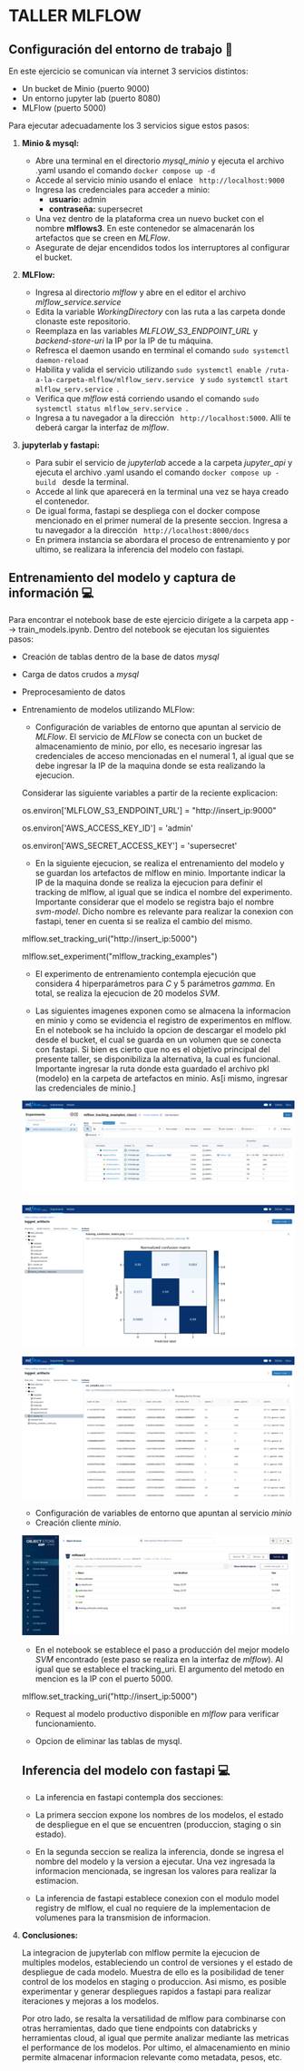 # TALLER MLFLOW #

## Configuración del entorno de trabajo :wrench: ##

En este ejercicio se comunican vía internet 3 servicios distintos:
- Un bucket de Minio (puerto 9000)
- Un entorno jupyter lab (puerto 8080)
- MLFlow (puerto 5000)

Para ejecutar adecuadamente los 3 servicios sigue estos pasos:
1. **Minio & mysql:**
   - Abre una terminal en el directorio *mysql_minio* y ejecuta el archivo .yaml usando el comando ```docker compose up -d ```
   - Accede al servicio minio usando el enlace ``` http://localhost:9000```
   - Ingresa las credenciales para acceder a minio:
     - **usuario:** admin
     - **contraseña:** supersecret
   - Una vez dentro de la plataforma crea un nuevo bucket con el nombre **mlflows3**. En este contenedor se almacenarán los artefactos que se creen en *MLFlow*.
   - Asegurate de dejar encendidos todos los interruptores al configurar el bucket.

2. **MLFlow:**
   - Ingresa al directorio *mlflow* y abre en el editor el archivo *mlflow_service.service*
   - Edita la variable *WorkingDirectory* con las ruta a las carpeta donde clonaste este repositorio.
   - Reemplaza en las variables *MLFLOW_S3_ENDPOINT_URL* y *backend-store-uri* la IP por la IP de tu máquina.
   - Refresca el daemon usando en terminal el comando ``` sudo systemctl daemon-reload ```
   - Habilita y valida el servicio utilizando ```sudo systemctl enable /ruta-a-la-carpeta-mlflow/mlflow_serv.service ``` y ```sudo systemctl start mlflow_serv.service ```.
   - Verifica que *mlflow* está corriendo usando el comando ```sudo systemctl status mlflow_serv.service ```.
   - Ingresa a tu navegador a la dirección ``` http://localhost:5000```. Allí te deberá cargar la interfaz de *mlflow*.

3. **jupyterlab y fastapi:**
   -  Para subir el servicio de *jupyterlab* accede a la carpeta *jupyter_api* y ejecuta el archivo .yaml usando el comando ```docker compose up -build ``` desde la terminal.
   - Accede al link que aparecerá en la terminal una vez se haya creado el contenedor.
   - De igual forma, fastapi se despliega con el docker compose mencionado en el primer numeral de la presente seccion. Ingresa a tu navegador a la dirección ``` http://localhost:8000/docs```
   - En primera instancia se abordara el proceso de entrenamiento y por ultimo, se realizara la inferencia del modelo con fastapi.

## Entrenamiento del modelo y captura de información :computer: ##

Para encontrar el notebook base de este ejercicio dirígete a la carpeta app --> train_models.ipynb. Dentro del notebook se ejecutan los siguientes pasos:

- Creación de tablas dentro de la base de datos *mysql*
- Carga de datos crudos a *mysql*
- Preprocesamiento de datos
- Entrenamiento de modelos utilizando MLFlow:
  - Configuración de variables de entorno que apuntan al servicio de *MLFlow*. El servicio de *MLFlow* se conecta con un bucket de almacenamiento de minio, por ello, es necesario ingresar las credenciales de acceso mencionadas en el numeral 1, al igual que se debe ingresar la IP de la maquina donde se esta realizando la ejecucion.

  Considerar las siguiente variables a partir de la reciente explicacion:

  os.environ['MLFLOW_S3_ENDPOINT_URL'] = "http://insert_ip:9000"

  os.environ['AWS_ACCESS_KEY_ID'] = 'admin'

  os.environ['AWS_SECRET_ACCESS_KEY'] = 'supersecret'

  - En la siguiente ejecucion, se realiza el entrenamiento del modelo y se guardan los artefactos de mlflow en minio. Importante indicar la IP de la maquina donde se realiza la ejecucion para definir el tracking de mlflow, al igual que se indica el nombre del experimento. Importante considerar que el modelo se registra bajo el nombre *svm-model*.
  Dicho nombre es relevante para realizar la conexion con fastapi, tener en cuenta si se realiza el cambio del mismo.

  mlflow.set_tracking_uri("http://insert_ip:5000")

  mlflow.set_experiment("mlflow_tracking_examples")
 
  - El experimento de entrenamiento contempla ejecución que considera 4 hiperparámetros para *C* y 5 parámetros *gamma*. En total, se realiza la ejecucion de 20 modelos *SVM*.

  - Las siguientes imagenes exponen como se almacena la informacion en minio y como se evidencia el registro de experimentos en mlflow. En el notebook se ha incluido la opcion de descargar el modelo pkl desde el bucket, el cual se guarda en un volumen que se conecta con fastapi. Si bien es cierto que no es el objetivo principal del presente taller, se disponibiliza la alternativa, la cual es funcional. Importante ingresar la ruta donde esta guardado el archivo pkl (modelo) en la carpeta de artefactos en minio. As[i mismo, ingresar las credenciales de minio.]

   ![ejecucion-entrenamiento-en-mlflow](imgs/corrida-mlflow.png)

   ![confusion-matrix](imgs/matriz-confusion-mlflow.png)

   ![ejeciones](imgs/corridas-mlflow.png)

  - Configuración de variables de entorno que apuntan al servicio *minio*
  - Creación cliente *minio*.

   ![minio](imgs/minio-metadata.png)

  - En el notebook se establece el paso a producción del mejor modelo *SVM* encontrado (este paso se realiza en la interfaz de *mlflow*). Al igual que se establece el tracking_uri. El argumento del metodo en mencion es la IP con el puerto 5000.

  mlflow.set_tracking_uri("http://insert_ip:5000")

  - Request al modelo productivo disponible en *mlflow* para verificar funcionamiento. 

  - Opcion de eliminar las tablas de mysql.

  ## Inferencia del modelo con fastapi :computer: ##

  - La inferencia en fastapi contempla dos secciones:

   - La primera seccion expone los nombres de los modelos, el estado de despliegue en el que se encuentren (produccion, staging o sin estado). 

   - En la segunda seccion se realiza la inferencia, donde se ingresa el nombre del modelo y la version a ejecutar. Una vez ingresada la informacion mencionada, se ingresan los valores para realizar la estimacion.

   - La inferencia de fastapi establece conexion con el modulo model registry de mlflow, el cual no requiere de la implementacion de volumenes para la transmision de informacion.


4. **Conclusiones:**

   La integracion de jupyterlab con mlflow permite la ejecucion de multiples modelos, estableciendo un control de versiones y el estado de despliegue de cada modelo. Muestra de ello es la posibilidad de tener control de los modelos en staging o produccion. Asi mismo, es posible experimentar y generar despliegues rapidos a fastapi para realizar iteraciones y mejoras a los modelos.

   Por otro lado, se resalta la versatilidad de mlflow para combinarse con otras herramientas, dado que tiene endpoints con databricks y herramientas cloud, al igual que permite analizar mediante las metricas el performance de los modelos. Por ultimo, el almacenamiento en minio permite almacenar informacion relevante como metadata, pesos, etc.
